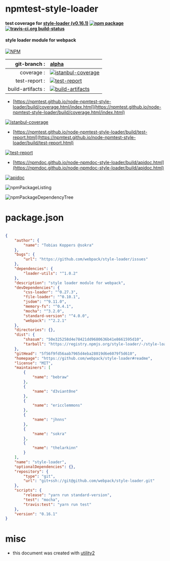 # npmtest-style-loader

#### test coverage for  [style-loader (v0.16.1)](https://github.com/webpack/style-loader#readme)  [![npm package](https://img.shields.io/npm/v/npmtest-style-loader.svg?style=flat-square)](https://www.npmjs.org/package/npmtest-style-loader) [![travis-ci.org build-status](https://api.travis-ci.org/npmtest/node-npmtest-style-loader.svg)](https://travis-ci.org/npmtest/node-npmtest-style-loader)

#### style loader module for webpack

[![NPM](https://nodei.co/npm/style-loader.png?downloads=true&downloadRank=true&stars=true)](https://www.npmjs.com/package/style-loader)

| git-branch : | [alpha](https://github.com/npmtest/node-npmtest-style-loader/tree/alpha)|
|--:|:--|
| coverage : | [![istanbul-coverage](https://npmtest.github.io/node-npmtest-style-loader/build/coverage.badge.svg)](https://npmtest.github.io/node-npmtest-style-loader/build/coverage.html/index.html)|
| test-report : | [![test-report](https://npmtest.github.io/node-npmtest-style-loader/build/test-report.badge.svg)](https://npmtest.github.io/node-npmtest-style-loader/build/test-report.html)|
| build-artifacts : | [![build-artifacts](https://npmtest.github.io/node-npmtest-style-loader/glyphicons_144_folder_open.png)](https://github.com/npmtest/node-npmtest-style-loader/tree/gh-pages/build)|

- [https://npmtest.github.io/node-npmtest-style-loader/build/coverage.html/index.html](https://npmtest.github.io/node-npmtest-style-loader/build/coverage.html/index.html)

[![istanbul-coverage](https://npmtest.github.io/node-npmtest-style-loader/build/screenCapture.buildCi.browser.%252Ftmp%252Fbuild%252Fcoverage.lib.html.png)](https://npmtest.github.io/node-npmtest-style-loader/build/coverage.html/index.html)

- [https://npmtest.github.io/node-npmtest-style-loader/build/test-report.html](https://npmtest.github.io/node-npmtest-style-loader/build/test-report.html)

[![test-report](https://npmtest.github.io/node-npmtest-style-loader/build/screenCapture.buildCi.browser.%252Ftmp%252Fbuild%252Ftest-report.html.png)](https://npmtest.github.io/node-npmtest-style-loader/build/test-report.html)

- [https://npmdoc.github.io/node-npmdoc-style-loader/build/apidoc.html](https://npmdoc.github.io/node-npmdoc-style-loader/build/apidoc.html)

[![apidoc](https://npmdoc.github.io/node-npmdoc-style-loader/build/screenCapture.buildCi.browser.%252Ftmp%252Fbuild%252Fapidoc.html.png)](https://npmdoc.github.io/node-npmdoc-style-loader/build/apidoc.html)

![npmPackageListing](https://npmtest.github.io/node-npmtest-style-loader/build/screenCapture.npmPackageListing.svg)

![npmPackageDependencyTree](https://npmtest.github.io/node-npmtest-style-loader/build/screenCapture.npmPackageDependencyTree.svg)



# package.json

```json

{
    "author": {
        "name": "Tobias Koppers @sokra"
    },
    "bugs": {
        "url": "https://github.com/webpack/style-loader/issues"
    },
    "dependencies": {
        "loader-utils": "^1.0.2"
    },
    "description": "style loader module for webpack",
    "devDependencies": {
        "css-loader": "^0.27.3",
        "file-loader": "^0.10.1",
        "jsdom": "^9.11.0",
        "memory-fs": "^0.4.1",
        "mocha": "^3.2.0",
        "standard-version": "^4.0.0",
        "webpack": "^2.2.1"
    },
    "directories": {},
    "dist": {
        "shasum": "50e325258d4e78421dd9680636b41e8661595d10",
        "tarball": "https://registry.npmjs.org/style-loader/-/style-loader-0.16.1.tgz"
    },
    "gitHead": "5f56f9fd56aab7965d4eba28019d6e6079f5d610",
    "homepage": "https://github.com/webpack/style-loader#readme",
    "license": "MIT",
    "maintainers": [
        {
            "name": "bebraw"
        },
        {
            "name": "d3viant0ne"
        },
        {
            "name": "ericclemmons"
        },
        {
            "name": "jhnns"
        },
        {
            "name": "sokra"
        },
        {
            "name": "thelarkinn"
        }
    ],
    "name": "style-loader",
    "optionalDependencies": {},
    "repository": {
        "type": "git",
        "url": "git+ssh://git@github.com/webpack/style-loader.git"
    },
    "scripts": {
        "release": "yarn run standard-version",
        "test": "mocha",
        "travis:test": "yarn run test"
    },
    "version": "0.16.1"
}
```



# misc
- this document was created with [utility2](https://github.com/kaizhu256/node-utility2)
